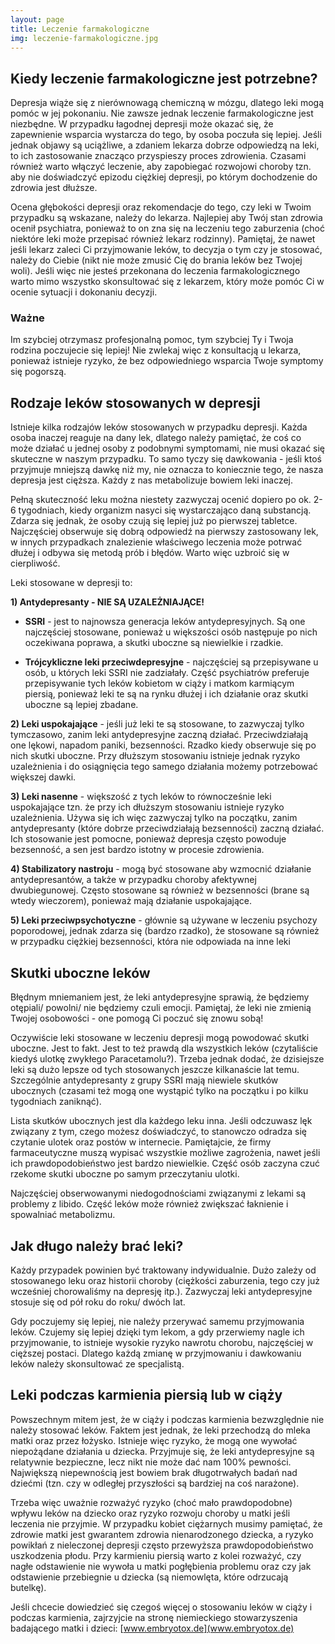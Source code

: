 ```yaml
---
layout: page
title: Leczenie farmakologiczne
img: leczenie-farmakologiczne.jpg
---
```


## Kiedy leczenie farmakologiczne jest potrzebne? 

Depresja wiąże się z nierównowagą chemiczną w mózgu, dlatego leki mogą pomóc w jej pokonaniu. Nie zawsze jednak leczenie farmakologiczne jest niezbędne. W przypadku łagodnej depresji może okazać się, że zapewnienie wsparcia wystarcza do tego, by osoba poczuła się lepiej. Jeśli jednak objawy są uciążliwe, a zdaniem lekarza dobrze odpowiedzą na leki, to ich zastosowanie znacząco przyspieszy proces zdrowienia. Czasami również warto włączyć leczenie, aby zapobiegać rozwojowi choroby tzn. aby nie doświadczyć epizodu ciężkiej depresji, po którym dochodzenie do zdrowia jest dłuższe.

Ocena głębokości depresji oraz rekomendacje do tego, czy leki w Twoim przypadku są wskazane, należy do lekarza. Najlepiej aby Twój stan zdrowia ocenił psychiatra, ponieważ to on zna się na leczeniu tego zaburzenia (choć niektóre leki może przepisać również lekarz rodzinny). Pamiętaj, że nawet jeśli lekarz zaleci Ci przyjmowanie leków, to decyzja o tym czy je stosować, należy do Ciebie (nikt nie może zmusić Cię do brania leków bez Twojej woli). Jeśli więc nie jesteś przekonana do leczenia farmakologicznego warto mimo wszystko skonsultować się z lekarzem, który może pomóc Ci w ocenie sytuacji i dokonaniu decyzji. 

<div class="box">
<h3>Ważne</h3>
Im szybciej otrzymasz profesjonalną pomoc, tym szybciej Ty i Twoja rodzina poczujecie się lepiej! Nie zwlekaj więc z konsultacją u lekarza, ponieważ istnieje ryzyko, że bez odpowiedniego wsparcia Twoje symptomy się pogorszą.
</div>

## Rodzaje leków stosowanych w depresji

Istnieje kilka rodzajów leków stosowanych w przypadku depresji. Każda osoba inaczej reaguje na dany lek, dlatego należy pamiętać, że coś co może działać u jednej osoby z podobnymi symptomami, nie musi okazać się skuteczne w naszym przypadku. To samo tyczy się dawkowania - jeśli ktoś przyjmuje mniejszą dawkę niż my, nie oznacza to koniecznie tego, że nasza depresja jest cięższa. Każdy z nas metabolizuje bowiem leki inaczej.

Pełną skuteczność leku można niestety zazwyczaj ocenić dopiero po ok. 2-6 tygodniach, kiedy organizm nasyci się wystarczająco daną substancją. Zdarza się jednak, że osoby czują się lepiej już po pierwszej tabletce. Najczęściej obserwuje się dobrą odpowiedź na pierwszy zastosowany lek, w innych przypadkach znalezienie właściwego leczenia może potrwać dłużej i odbywa się metodą prób i błędów. Warto więc uzbroić się w cierpliwość.

Leki stosowane w depresji to:

**1)  Antydepresanty - NIE SĄ UZALEŻNIAJĄCE!** 

- **SSRI** - jest to najnowsza generacja leków antydepresyjnych. Są one najczęściej stosowane, ponieważ u większości osób następuje po nich oczekiwana poprawa, a skutki uboczne są niewielkie i rzadkie. 

- **Trójcykliczne leki przeciwdepresyjne** - najczęściej są przepisywane u osób, u których leki SSRI nie zadziałały. Część psychiatrów preferuje przepisywanie tych leków kobietom w ciąży i matkom karmiącym piersią, ponieważ leki te są na rynku dłużej i ich działanie oraz skutki uboczne są lepiej zbadane.

**2) Leki uspokajające** - jeśli już leki te są stosowane, to zazwyczaj tylko tymczasowo, zanim leki antydepresyjne zaczną działać. Przeciwdziałają one lękowi, napadom paniki, bezsenności. Rzadko kiedy obserwuje się po nich skutki uboczne. Przy dłuższym stosowaniu istnieje jednak ryzyko uzależnienia i do osiągnięcia tego samego działania możemy potrzebować większej dawki.

**3) Leki nasenne** - większość z tych leków to równocześnie leki uspokajające tzn. że przy ich dłuższym stosowaniu istnieje ryzyko uzależnienia. Używa się ich więc zazwyczaj tylko na początku, zanim antydepresanty (które dobrze przeciwdziałają bezsenności) zaczną działać. Ich stosowanie jest pomocne, ponieważ depresja często powoduje bezsenność, a sen jest bardzo istotny w procesie zdrowienia. 

**4) Stabilizatory nastroju** - mogą być stosowane aby wzmocnić działanie antydepresantów, a także w przypadku choroby afektywnej dwubiegunowej. Często stosowane są również w bezsenności (brane są wtedy wieczorem), ponieważ mają działanie uspokajające.

**5) Leki przeciwpsychotyczne** - głównie są używane w leczeniu psychozy poporodowej, jednak zdarza się (bardzo rzadko), że stosowane są również w przypadku ciężkiej bezsenności, która nie odpowiada na inne leki


## Skutki uboczne leków
Błędnym mniemaniem jest, że leki antydepresyjne sprawią, że będziemy otępiali/ powolni/ nie będziemy czuli emocji. Pamiętaj, że leki nie zmienią Twojej osobowości - one pomogą Ci poczuć się znowu sobą!

Oczywiście leki stosowane w leczeniu depresji mogą powodować skutki uboczne. Jest to fakt. Jest to też prawdą dla wszystkich leków (czytaliście kiedyś ulotkę zwykłego Paracetamolu?). Trzeba jednak dodać, że dzisiejsze leki są dużo lepsze od tych stosowanych jeszcze kilkanaście lat temu. Szczególnie antydepresanty z grupy SSRI mają niewiele skutków ubocznych (czasami też mogą one wystąpić tylko na początku i po kilku tygodniach zaniknąć).

Lista skutków ubocznych jest dla każdego leku inna. Jeśli odczuwasz lęk związany z tym, czego możesz doświadczyć, to stanowczo odradza się czytanie ulotek oraz postów w internecie. Pamiętajcie, że firmy farmaceutyczne muszą wypisać wszystkie możliwe zagrożenia, nawet jeśli ich prawdopodobieństwo jest bardzo niewielkie. Część osób zaczyna czuć rzekome skutki uboczne po samym przeczytaniu ulotki.

Najczęściej obserwowanymi  niedogodnościami związanymi z lekami są problemy z libido. Część leków może również zwiększać łaknienie i spowalniać metabolizmu. 



## Jak długo należy brać leki?
Każdy przypadek powinien być traktowany indywidualnie. Dużo zależy od stosowanego leku oraz historii choroby (ciężkości zaburzenia, tego czy już wcześniej chorowaliśmy na depresję itp.). Zazwyczaj leki antydepresyjne stosuje się od pół roku do roku/ dwóch lat. 

Gdy poczujemy się lepiej, nie należy przerywać samemu przyjmowania leków. Czujemy się lepiej dzięki tym lekom, a gdy przerwiemy nagle ich przyjmowanie, to istnieje wysokie ryzyko nawrotu chorobu, najczęściej w cięższej postaci. Dlatego każdą zmianę w przyjmowaniu i dawkowaniu leków należy skonsultować ze specjalistą.


## Leki podczas karmienia piersią lub w ciąży
Powszechnym mitem jest, że w ciąży i podczas karmienia bezwzględnie nie należy stosować leków. Faktem jest jednak, że leki przechodzą do mleka matki oraz przez łożysko. Istnieje więc ryzyko, że mogą one wywołać niepożądane działania u dziecka. Przyjmuje się, że leki antydepresyjne są relatywnie bezpieczne, lecz nikt nie może dać nam 100% pewności. Największą niepewnością jest bowiem brak długotrwałych badań nad dziećmi (tzn. czy w odległej przyszłości są bardziej na coś narażone). 

Trzeba więc uważnie rozważyć ryzyko (choć mało prawdopodobne) wpływu leków na dziecko oraz ryzyko rozwoju choroby u matki jeśli leczenia nie przyjmie. W przypadku kobiet ciężarnych musimy pamiętać, że zdrowie matki jest gwarantem zdrowia nienarodzonego dziecka, a ryzyko powikłań z nieleczonej depresji często przewyższa prawdopodobieństwo uszkodzenia płodu. Przy karmieniu piersią warto z kolei rozważyć, czy nagłe odstawienie nie wywoła u matki pogłębienia problemu oraz czy jak odstawienie przebiegnie u dziecka (są niemowlęta, które odrzucają butelkę).

Jeśli chcecie dowiedzieć się czegoś więcej o stosowaniu leków w ciąży i podczas karmienia, zajrzyjcie na stronę niemieckiego stowarzyszenia badającego matki i dzieci: [www.embryotox.de](www.embryotox.de) 




